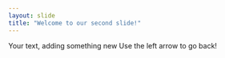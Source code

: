 ```yaml
---
layout: slide
title: "Welcome to our second slide!"
---
```

Your text, adding something new
Use the left arrow to go back!
